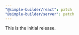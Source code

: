 ```yaml
---
"@simple-builder/react": patch
"@simple-builder/server": patch
---
```


This is the initial release.
